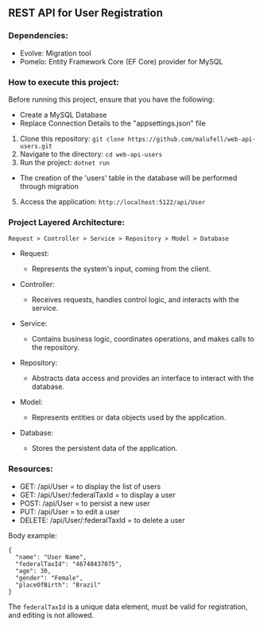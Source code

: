 ## REST API for User Registration

### Dependencies:

- Evolve: Migration tool
- Pomelo: Entity Framework Core (EF Core) provider for MySQL

### How to execute this project:

Before running this project, ensure that you have the following:
- Create a MySQL Database
- Replace Connection Details to the "appsettings.json" file


1. Clone this repository: `git clone https://github.com/malufell/web-api-users.git`
2. Navigate to the directory: `cd web-api-users`
3. Run the project: `dotnet run`
  - The creation of the 'users' table in the database will be performed through migration 
5. Access the application: `http://localhost:5122/api/User`

   
### Project Layered Architecture:

```
Request > Controller > Service > Repository > Model > Database
```

- Request:
  - Represents the system's input, coming from the client.

- Controller:
  - Receives requests, handles control logic, and interacts with the service.

- Service:
  - Contains business logic, coordinates operations, and makes calls to the repository.

- Repository:
  - Abstracts data access and provides an interface to interact with the database.

- Model:
  - Represents entities or data objects used by the application.

- Database:
  - Stores the persistent data of the application.
 
### Resources:

- GET: /api/User = to display the list of users
- GET: /api/User/:federalTaxId = to display a user
- POST: /api/User = to persist a new user
- PUT: /api/User = to edit a user
- DELETE: /api/User/:federalTaxId = to delete a user

Body example:
```
{
  "name": "User Name",
  "federalTaxId": "46748437075",
  "age": 30,
  "gender": "Female",
  "placeOfBirth": "Brazil"
}
```

The `federalTaxId` is a unique data element, must be valid for registration, and editing is not allowed.
